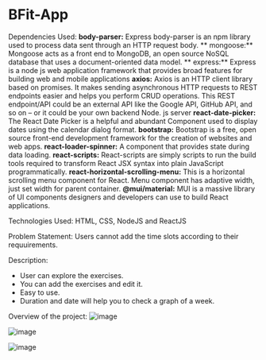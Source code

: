 # BFit-App

Dependencies Used:
 **body-parser:** Express body-parser is an npm library used to process data sent through an HTTP request body.
** mongoose:** Mongoose acts as a front end to MongoDB, an open source NoSQL database that uses a document-oriented data model.
** express:** Express is a node js web application framework that provides broad features for building web and mobile applications
**axios:** Axios is an HTTP client library based on promises. It makes sending asynchronous HTTP requests to REST endpoints easier and helps you perform CRUD operations. This REST endpoint/API could be an external API like the Google API, GitHub API, and so on – or it could be your own backend Node. js server
**react-date-picker:** The React Date Picker is a helpful and abundant Component used to display dates using the calendar dialog format.
**bootstrap:** Bootstrap is a free, open source front-end development framework for the creation of websites and web apps.
**react-loader-spinner:** A component that provides state during data loading.
**react-scripts:** React-scripts are simply scripts to run the build tools required to transform React JSX syntax into plain JavaScript programmatically.
**react-horizontal-scrolling-menu:** This is a horizontal scrolling menu component for React. Menu component has adaptive width, just set width for parent container. 
**@mui/material:** MUI is a massive library of UI components designers and developers can use to build React applications.

Technologies Used: HTML, CSS, NodeJS and ReactJS

Problem Statement: 
Users cannot add the time slots according to their requuirements.

Description:
- User can explore the exercises.
- You can add the exercises and edit it.
- Easy to use.
- Duration and date will help you to check a graph of a week.


Overview of the project:
![image](https://user-images.githubusercontent.com/106910177/202888110-058dd4a1-40ed-4848-9f3d-c80399484096.png)

![image](https://user-images.githubusercontent.com/106910177/202888141-f917a6da-3cb2-4d89-ac4c-479e6f1b4e77.png)

![image](https://user-images.githubusercontent.com/106910177/202888147-0855bc96-78eb-422e-91c0-713864f4f94f.png)
